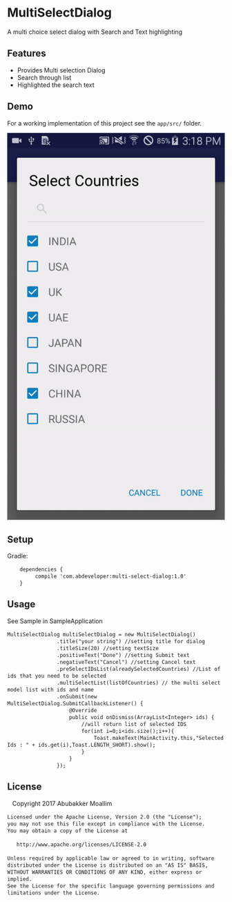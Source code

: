 # MultiSelectDialog
A multi choice select dialog with Search and Text highlighting

Features
--------
* Provides Multi selection Dialog
* Search through list
* Highlighted the search text

Demo
--------
For a working implementation of this project see the `app/src/` folder.

<img src="ezgif.com-video-to-gif.gif">


Setup
--------

Gradle:

```
    dependencies {
         compile 'com.abdeveloper:multi-select-dialog:1.0'
    }
```

Usage
--------
See Sample in SampleApplication
```
MultiSelectDialog multiSelectDialog = new MultiSelectDialog()
                .title("your string") //setting title for dialog
                .titleSize(20) //setting textSize
                .positiveText("Done") //setting Submit text
                .negativeText("Cancel") //setting Cancel text
                .preSelectIDsList(alreadySelectedCountries) //List of ids that you need to be selected
                .multiSelectList(listOfCountries) // the multi select model list with ids and name
                .onSubmit(new MultiSelectDialog.SubmitCallbackListener() {
                    @Override
                    public void onDismiss(ArrayList<Integer> ids) {
                        //will return list of selected IDS
                        for(int i=0;i<ids.size();i++){
                            Toast.makeText(MainActivity.this,"Selected Ids : " + ids.get(i),Toast.LENGTH_SHORT).show();
                        }
                    }
                });

```


License
--------

    Copyright 2017 Abubakker Moallim

    Licensed under the Apache License, Version 2.0 (the "License");
    you may not use this file except in compliance with the License.
    You may obtain a copy of the License at

       http://www.apache.org/licenses/LICENSE-2.0

    Unless required by applicable law or agreed to in writing, software
    distributed under the License is distributed on an "AS IS" BASIS,
    WITHOUT WARRANTIES OR CONDITIONS OF ANY KIND, either express or implied.
    See the License for the specific language governing permissions and
    limitations under the License.
